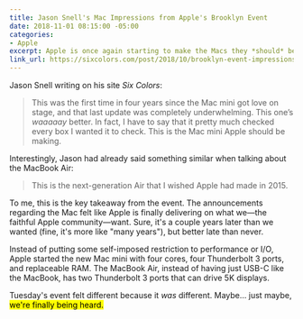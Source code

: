 ```yaml
---
title: Jason Snell's Mac Impressions from Apple's Brooklyn Event
date: 2018-11-01 08:15:00 -05:00
categories:
- Apple
excerpt: Apple is once again starting to make the Macs they *should* be making.
link_url: https://sixcolors.com/post/2018/10/brooklyn-event-impressions-love-for-the-mac/
---
```


Jason Snell writing on his site *Six Colors*:

> This was the first time in four years since the Mac mini got love on stage, and that last update was completely underwhelming. This one’s *waaaaay* better. In fact, I have to say that it pretty much checked every box I wanted it to check. This is the Mac mini Apple should be making.

Interestingly, Jason had already said something similar when talking about the MacBook Air:

> This is the next-generation Air that I wished Apple had made in 2015.

To me, this is the key takeaway from the event. The announcements regarding the Mac felt like Apple is finally delivering on what we—the faithful Apple community—want. Sure, it's a couple years later than we wanted (fine, it's more like "many years"), but better late than never.

Instead of putting some self-imposed restriction to performance or I/O, Apple started the new Mac mini with four cores, four Thunderbolt 3 ports, and replaceable RAM. The MacBook Air, instead of having just USB-C like the MacBook, has two Thunderbolt 3 ports that can drive 5K displays.

Tuesday's event felt different because it *was* different. Maybe… just maybe, <mark>we're finally being&nbsp;heard.</mark>
